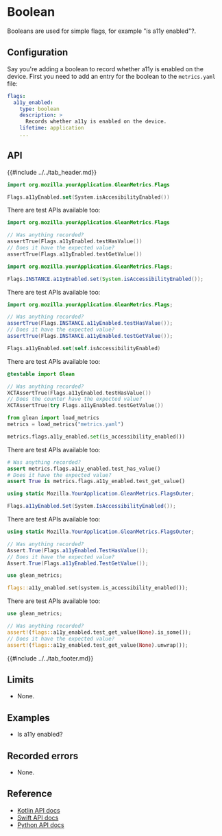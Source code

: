 # Boolean

Booleans are used for simple flags, for example "is a11y enabled"?.

## Configuration

Say you're adding a boolean to record whether a11y is enabled on the device. First you need to add an entry for the boolean to the `metrics.yaml` file:

```YAML
flags:
  a11y_enabled:
    type: boolean
    description: >
      Records whether a11y is enabled on the device.
    lifetime: application
    ...
```

## API

{{#include ../../tab_header.md}}

<div data-lang="Kotlin" class="tab">

```Kotlin
import org.mozilla.yourApplication.GleanMetrics.Flags

Flags.a11yEnabled.set(System.isAccesibilityEnabled())
```

There are test APIs available too:

```Kotlin
import org.mozilla.yourApplication.GleanMetrics.Flags

// Was anything recorded?
assertTrue(Flags.a11yEnabled.testHasValue())
// Does it have the expected value?
assertTrue(Flags.a11yEnabled.testGetValue())
```

</div>

<div data-lang="Java" class="tab">

```Java
import org.mozilla.yourApplication.GleanMetrics.Flags;

Flags.INSTANCE.a11yEnabled.set(System.isAccessibilityEnabled());
```

There are test APIs available too:

```Java
import org.mozilla.yourApplication.GleanMetrics.Flags;

// Was anything recorded?
assertTrue(Flags.INSTANCE.a11yEnabled.testHasValue());
// Does it have the expected value?
assertTrue(Flags.INSTANCE.a11yEnabled.testGetValue());
```

</div>


<div data-lang="Swift" class="tab">

```Swift
Flags.a11yEnabled.set(self.isAccessibilityEnabled)
```

There are test APIs available too:

```Swift
@testable import Glean

// Was anything recorded?
XCTAssertTrue(Flags.a11yEnabled.testHasValue())
// Does the counter have the expected value?
XCTAssertTrue(try Flags.a11yEnabled.testGetValue())
```

</div>

<div data-lang="Python" class="tab">

```Python
from glean import load_metrics
metrics = load_metrics("metrics.yaml")

metrics.flags.a11y_enabled.set(is_accessibility_enabled())
```

There are test APIs available too:

```Python
# Was anything recorded?
assert metrics.flags.a11y_enabled.test_has_value()
# Does it have the expected value?
assert True is metrics.flags.a11y_enabled.test_get_value()
```

</div>

<div data-lang="C#" class="tab">

```C#
using static Mozilla.YourApplication.GleanMetrics.FlagsOuter;

Flags.a11yEnabled.Set(System.IsAccessibilityEnabled());
```

There are test APIs available too:

```C#
using static Mozilla.YourApplication.GleanMetrics.FlagsOuter;

// Was anything recorded?
Assert.True(Flags.a11yEnabled.TestHasValue());
// Does it have the expected value?
Assert.True(Flags.a11yEnabled.TestGetValue());
```

</div>

<div data-lang="Rust" class="tab">

```rust
use glean_metrics;

flags::a11y_enabled.set(system.is_accessibility_enabled());
```

There are test APIs available too:

```rust
use glean_metrics;

// Was anything recorded?
assert!(flags::a11y_enabled.test_get_value(None).is_some());
// Does it have the expected value?
assert!(flags::a11y_enabled.test_get_value(None).unwrap());
```

</div>

{{#include ../../tab_footer.md}}

## Limits

* None.

## Examples

* Is a11y enabled?

## Recorded errors

* None.

## Reference

* [Kotlin API docs](../../../javadoc/glean/mozilla.telemetry.glean.private/-boolean-metric-type/index.html)
* [Swift API docs](../../../swift/Classes/BooleanMetricType.html)
* [Python API docs](../../../python/glean/metrics/boolean.html)
